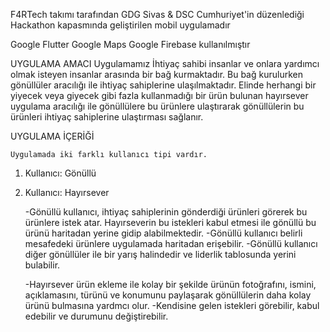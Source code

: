 F4RTech takımı tarafından GDG Sivas & DSC Cumhuriyet'in düzenlediği Hackathon kapasmında geliştirilen mobil uygulamadır

  Google Flutter
  Google Maps
  Google Firebase kullanılmıştır
  
 UYGULAMA AMACI
    Uygulamamız İhtiyaç sahibi insanlar ve onlara yardımcı olmak isteyen insanlar arasında bir bağ kurmaktadır. Bu bağ kurulurken gönüllüler aracılığı ile ihtiyaç sahiplerine ulaşılmaktadır. Elinde herhangi bir yiyecek veya giyecek gibi fazla  kullanmadığı bir ürün
bulunan hayırsever uygulama aracılığı ile gönüllülere bu ürünlere ulaştırarak gönüllülerin bu ürünleri ihtiyaç sahiplerine ulaştırması sağlanır. 

UYGULAMA İÇERİĞİ

    Uygulamada iki farklı kullanıcı tipi vardır.
   
1. Kullanıcı: Gönüllü
2. Kullanıcı: Hayırsever

    -Gönüllü kullanıcı, ihtiyaç sahiplerinin gönderdiği ürünleri görerek bu ürünlere istek atar. Hayırseverin bu istekleri kabul etmesi ile gönüllü bu ürünü haritadan yerine gidip alabilmektedir.
    -Gönüllü kullanıcı belirli mesafedeki ürünlere uygulamada haritadan erişebilir.
    -Gönüllü kullanıcı diğer gönüllüler ile bir yarış halindedir ve liderlik tablosunda yerini bulabilir.
    
     
     -Hayırsever ürün ekleme ile kolay bir şekilde ürünün fotoğrafını, ismini, açıklamasını, türünü ve konumunu paylaşarak gönüllülerin daha kolay ürünü bulmasına yardmcı olur.
     -Kendisine gelen istekleri görebilir, kabul edebilir ve durumunu değiştirebilir.
     

